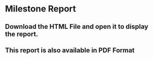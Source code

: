 # Milestone Report

## Download the HTML File and open it to display the report. 

## This report is also available in PDF Format
